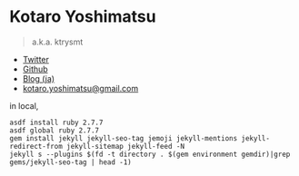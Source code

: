 # Kotaro Yoshimatsu

> a.k.a. ktrysmt


* [Twitter](https://twitter.com/ktrysmt)
* [Github](https://github.com/ktrysmt)
* [Blog (ja)](https://ktrysmt.github.io/blog/)
* kotaro.yoshimatsu@gmail.com

in local,

```
asdf install ruby 2.7.7
asdf global ruby 2.7.7
gem install jekyll jekyll-seo-tag jemoji jekyll-mentions jekyll-redirect-from jekyll-sitemap jekyll-feed -N
jekyll s --plugins $(fd -t directory . $(gem environment gemdir)|grep gems/jekyll-seo-tag | head -1)
```
